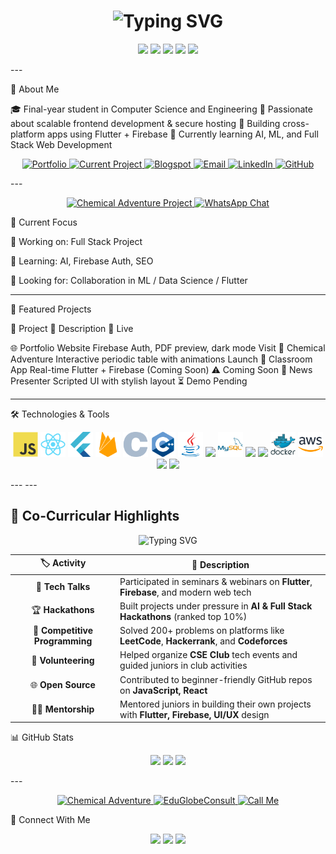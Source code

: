 <h1 align="center">
  <img src="https://readme-typing-svg.demolab.com?font=Fira+Code&weight=500&size=28&duration=3500&pause=800&color=00FFD5&center=true&vCenter=true&width=900&lines=Hi+%F0%9F%91%8B+I'm+Aminul+Islam;CSE+Final+Year+Student+From+Bangladesh;Flutter+%7C+Firebase+%7C+React.js+Lover;AI+and+ML+Learner;Welcome+to+My+Professional+GitHub+Portfolio!" alt="Typing SVG" />
</h1><p align="center">
  <img src="https://img.shields.io/badge/Frontend-Developer-00FFD5?style=for-the-badge&logo=html5&logoColor=black" />
  <img src="https://img.shields.io/badge/Firebase-Auth-orange?style=for-the-badge&logo=firebase&logoColor=white" />
  <img src="https://img.shields.io/badge/Flutter-Creator-blue?style=for-the-badge&logo=flutter&logoColor=white" />
  <img src="https://img.shields.io/badge/Location-Sylhet%2C%20Bangladesh-ff69b4?style=for-the-badge&logo=google-maps" />
  <img src="https://img.shields.io/badge/Netlify-Deployment-%2328B463?style=for-the-badge&logo=netlify&logoColor=white" />
</p>
---

🧠 About Me

🎓 Final-year student in Computer Science and Engineering
🚀 Passionate about scalable frontend development & secure hosting
📱 Building cross-platform apps using Flutter + Firebase
🧠 Currently learning AI, ML, and Full Stack Web Development

<p align="center">
  <a href="https://aminul-port.netlify.app/" target="_blank">
    <img src="https://img.shields.io/badge/🌐_My_Portfolio-000?style=for-the-badge&logo=netlify&logoColor=white&color=0ea5e9" alt="Portfolio"/>
  </a>
  <a href="https://sylhet-tution.netlify.app/" target="_blank">
    <img src="https://img.shields.io/badge/🛠️_Current_Project-000?style=for-the-badge&logo=react&logoColor=white&color=22c55e" alt="Current Project"/>
  </a>
  <a href="https://amndjcjcn360.blogspot.com/?m=1" target="_blank">
    <img src="https://img.shields.io/badge/📝_Blogspot_Blogs-000?style=for-the-badge&logo=blogger&logoColor=white&color=fb923c" alt="Blogspot"/>
  </a>
  <a href="mailto:mdaminulislam1516@gmail.com" target="_blank">
    <img src="https://img.shields.io/badge/📧_Email_Me-000?style=for-the-badge&logo=gmail&logoColor=white&color=ef4444" alt="Email"/>
  </a>
  <a href="https://www.linkedin.com/in/aminul-islam-97282b25a" target="_blank">
    <img src="https://img.shields.io/badge/🔗_LinkedIn_Profile-000?style=for-the-badge&logo=linkedin&logoColor=white&color=0a66c2" alt="LinkedIn"/>
  </a>
  <a href="https://github.com/aminul-port" target="_blank">
    <img src="https://img.shields.io/badge/💻_GitHub_Profile-000?style=for-the-badge&logo=github&logoColor=white" alt="GitHub"/>
  </a>
</p>
---

<p align="center">
  <a href="https://chemicaladventure.netlify.app/" target="_blank">
    <img src="https://img.shields.io/badge/🔬_Chemical_Adventure_Project-000?style=for-the-badge&logo=react&logoColor=white&color=6b7280" alt="Chemical Adventure Project" />
  </a>
  <a href="https://wa.me/8801306466265" target="_blank">
    <img src="https://img.shields.io/badge/💬_Chat_on_WhatsApp-000?style=for-the-badge&logo=whatsapp&logoColor=white&color=25D366" alt="WhatsApp Chat" />
  </a>
</p>



🚀 Current Focus

🔭 Working on: Full Stack Project

🧠 Learning: AI, Firebase Auth, SEO

🤝 Looking for: Collaboration in ML / Data Science / Flutter



---

🌟 Featured Projects

🚀 Project	📜 Description	🔗 Live

🌐 Portfolio Website	Firebase Auth, PDF preview, dark mode	Visit
🧪 Chemical Adventure	Interactive periodic table with animations	Launch
📱 Classroom App	Real-time Flutter + Firebase (Coming Soon)	⚠️ Coming Soon
📰 News Presenter	Scripted UI with stylish layout	⏳ Demo Pending



---

🛠️ Technologies & Tools

<p align="center">
  <img src="https://raw.githubusercontent.com/devicons/devicon/master/icons/javascript/javascript-original.svg" width="40"/>
  <img src="https://raw.githubusercontent.com/devicons/devicon/master/icons/react/react-original.svg" width="40"/>
  <img src="https://raw.githubusercontent.com/devicons/devicon/master/icons/flutter/flutter-original.svg" width="40"/>
  <img src="https://raw.githubusercontent.com/devicons/devicon/master/icons/firebase/firebase-plain.svg" width="40"/>
  <img src="https://raw.githubusercontent.com/devicons/devicon/master/icons/c/c-original.svg" width="40"/>
  <img src="https://raw.githubusercontent.com/devicons/devicon/master/icons/cplusplus/cplusplus-original.svg" width="40"/>
  <img src="https://raw.githubusercontent.com/devicons/devicon/master/icons/java/java-original.svg" width="40"/>
  <img src="https://cdn.worldvectorlogo.com/logos/django.svg" width="40"/>
  <img src="https://raw.githubusercontent.com/devicons/devicon/master/icons/mysql/mysql-original-wordmark.svg" width="40"/>
  <img src="https://www.svgrepo.com/show/303229/microsoft-sql-server-logo.svg" width="40"/>
  <img src="https://upload.wikimedia.org/wikipedia/commons/0/05/Scikit_learn_logo_small.svg" width="40"/>
  <img src="https://raw.githubusercontent.com/devicons/devicon/master/icons/docker/docker-original-wordmark.svg" width="40"/>
  <img src="https://raw.githubusercontent.com/devicons/devicon/master/icons/amazonwebservices/amazonwebservices-original-wordmark.svg" width="40"/>
  <img src="https://www.vectorlogo.zone/logos/google_cloud/google_cloud-icon.svg" width="40"/>
  <img src="https://www.vectorlogo.zone/logos/adobe_illustrator/adobe_illustrator-icon.svg" width="40"/>
</p>
---
---

## 🏅 Co-Curricular Highlights

<p align="center">
  <img src="https://readme-typing-svg.demolab.com?font=Fira+Code&weight=500&size=22&duration=3000&pause=1000&color=FACC15&center=true&vCenter=true&width=700&lines=Beyond+Coding+-+My+Co-Curricular+Journey!" alt="Typing SVG" />
</p>

<table align="center">
  <thead>
    <tr>
      <th align="center" width="200">🏷️ Activity</th>
      <th align="center" width="500">📄 Description</th>
    </tr>
  </thead>
  <tbody>
    <tr>
      <td align="center">🎤 <strong>Tech Talks</strong></td>
      <td>Participated in seminars & webinars on <strong>Flutter</strong>, <strong>Firebase</strong>, and modern web tech</td>
    </tr>
    <tr>
      <td align="center">🏆 <strong>Hackathons</strong></td>
      <td>Built projects under pressure in <strong>AI & Full Stack Hackathons</strong> (ranked top 10%)</td>
    </tr>
    <tr>
      <td align="center">🧠 <strong>Competitive Programming</strong></td>
      <td>Solved 200+ problems on platforms like <strong>LeetCode</strong>, <strong>Hackerrank</strong>, and <strong>Codeforces</strong></td>
    </tr>
    <tr>
      <td align="center">🤝 <strong>Volunteering</strong></td>
      <td>Helped organize <strong>CSE Club</strong> tech events and guided juniors in club activities</td>
    </tr>
    <tr>
      <td align="center">🌐 <strong>Open Source</strong></td>
      <td>Contributed to beginner-friendly GitHub repos on <strong>JavaScript, React</strong></td>
    </tr>
    <tr>
      <td align="center">👨‍🏫 <strong>Mentorship</strong></td>
      <td>Mentored juniors in building their own projects with <strong>Flutter, Firebase, UI/UX</strong> design</td>
    </tr>
  </tbody>
</table>
📊 GitHub Stats

<p align="center">
  <img src="https://github-readme-stats.vercel.app/api?username=aminul-port&show_icons=true&theme=radical" width="400"/>
  <img src="https://github-readme-streak-stats.herokuapp.com?user=aminul-port&theme=radical" width="400"/>
  <img src="https://github-readme-stats.vercel.app/api/top-langs/?username=aminul-port&layout=compact&theme=radical" width="400"/>
</p>
---
<p align="center">
  <a href="https://chemicaladventure.netlify.app/" target="_blank">
    <img src="https://img.shields.io/badge/🔬_Chemical_Adventure_Project-000?style=for-the-badge&logo=chemex&logoColor=white&color=6b7280" alt="Chemical Adventure"/>
  </a>
    <a href="https://eduglobeconsult.netlify.app/" target="_blank">
    <img src="https://img.shields.io/badge/🔬_Chemical_Adventure_Project-000?style=for-the-badge&logo=chemex&logoColor=white&color=6b7280" alt="EduGlobeConsult"/>
  </a>
  
  <a href="tel:+8801306466265">
    <img src="https://img.shields.io/badge/📞_Call_Me-000?style=for-the-badge&logo=whatsapp&logoColor=white&color=10b981" alt="Call Me"/>
  </a>
</p>

🔗 Connect With Me

<p align="center">
  <a href="mailto:mdaminulislam1516@gmail.com"><img src="https://img.shields.io/badge/Gmail-D14836?style=for-the-badge&logo=gmail&logoColor=white"/></a>
  <a href="https://github.com/aminul-port"><img src="https://img.shields.io/badge/GitHub-181717?style=for-the-badge&logo=github&logoColor=white"/></a>
  <a href="https://www.linkedin.com/in/aminul-islam-97282b25a"><img src="https://img.shields.io/badge/LinkedIn-0077B5?style=for-the-badge&logo=linkedin&logoColor=white"/></a>
</p>
